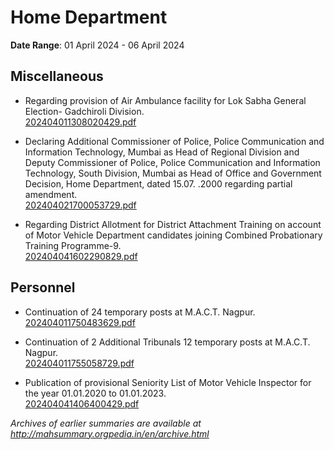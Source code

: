 # Home Department

**Date Range**: 01 April 2024 - 06 April 2024


## Miscellaneous
- Regarding provision of Air Ambulance facility for Lok Sabha General Election- Gadchiroli Division.\
  [202404011308020429.pdf](https://gr.maharashtra.gov.in/Site/Upload/Government%20Resolutions/English/202404011308020429.pdf)

- Declaring Additional Commissioner of Police, Police Communication and Information Technology, Mumbai as Head of Regional Division and Deputy Commissioner of Police, Police Communication and Information Technology, South Division, Mumbai as Head of Office and Government Decision, Home Department, dated 15.07. .2000 regarding partial amendment.\
  [202404021700053729.pdf](https://gr.maharashtra.gov.in/Site/Upload/Government%20Resolutions/English/202404021700053729.pdf)

- Regarding District Allotment for District Attachment Training on account of Motor Vehicle Department candidates joining Combined Probationary Training Programme-9.\
  [202404041602290829.pdf](https://gr.maharashtra.gov.in/Site/Upload/Government%20Resolutions/English/202404041602290829.pdf)

## Personnel
- Continuation of 24 temporary posts at M.A.C.T. Nagpur.\
  [202404011750483629.pdf](https://gr.maharashtra.gov.in/Site/Upload/Government%20Resolutions/English/202404011750483629.pdf)

- Continuation of 2 Additional Tribunals  12 temporary posts at M.A.C.T. Nagpur.\
  [202404011755058729.pdf](https://gr.maharashtra.gov.in/Site/Upload/Government%20Resolutions/English/202404011755058729.pdf)

- Publication of provisional Seniority List of Motor Vehicle Inspector for the year 01.01.2020 to  01.01.2023.\
  [202404041406400429.pdf](https://gr.maharashtra.gov.in/Site/Upload/Government%20Resolutions/English/202404041406400429.pdf)


*Archives of earlier summaries are available at http://mahsummary.orgpedia.in/en/archive.html*